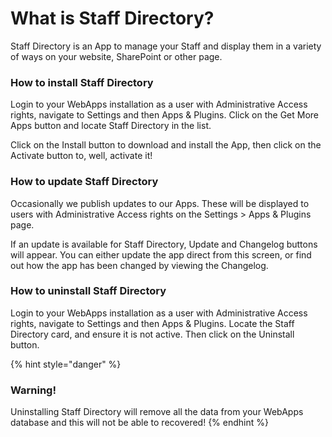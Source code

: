# What is Staff Directory?

Staff Directory is an App to manage your Staff and display them in a variety of ways on your website, SharePoint or other page.

### How to install Staff Directory

Login to your WebApps installation as a user with Administrative Access rights, navigate to Settings and then Apps & Plugins. Click on the Get More Apps button and locate Staff Directory in the list.

Click on the Install button to download and install the App, then click on the Activate button to, well, activate it!

### How to update Staff Directory

Occasionally we publish updates to our Apps. These will be displayed to users with Administrative Access rights on the Settings > Apps & Plugins page.

If an update is available for Staff Directory, Update and Changelog buttons will appear. You can either update the app direct from this screen, or find out how the app has been changed by viewing the Changelog.

### How to uninstall Staff Directory

Login to your WebApps installation as a user with Administrative Access rights, navigate to Settings and then Apps & Plugins. Locate the Staff Directory card, and ensure it is not active. Then click on the Uninstall button.

{% hint style="danger" %}
### Warning!

Uninstalling Staff Directory will remove all the data from your WebApps database and this will not be able to recovered!
{% endhint %}
